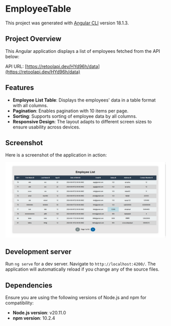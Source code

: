 # EmployeeTable

This project was generated with [Angular CLI](https://github.com/angular/angular-cli) version 18.1.3.

## Project Overview

This Angular application displays a list of employees fetched from the API below:

API URL: [https://retoolapi.dev/HYd96h/data](https://retoolapi.dev/HYd96h/data)

## Features
- **Employee List Table**: Displays the employees' data in a table format with all columns.
- **Pagination**: Enables pagination with 10 items per page.
- **Sorting**: Supports sorting of employee data by all columns.
- **Responsive Design**: The layout adapts to different screen sizes to ensure usability across devices.

## Screenshot

Here is a screenshot of the application in action:

![Employee Table Screenshot](screenshot.PNG)

## Development server

Run `ng serve` for a dev server. Navigate to `http://localhost:4200/`. The application will automatically reload if you change any of the source files.

## Dependencies

Ensure you are using the following versions of Node.js and npm for compatibility:

- **Node.js version**: v20.11.0
- **npm version**: 10.2.4
